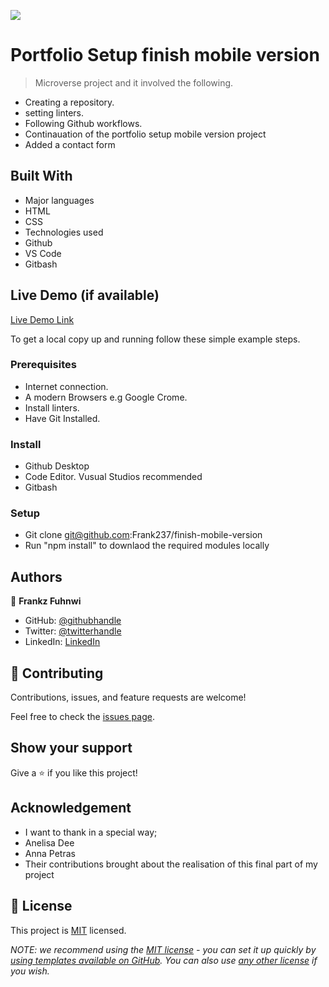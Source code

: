 ![](https://img.shields.io/badge/Microverse-blueviolet)

# Portfolio Setup finish mobile version 

> Microverse project and it involved the following.
- Creating a repository.
- setting linters.
- Following Github workflows.
- Continauation of the portfolio setup mobile version project
- Added a contact form


## Built With

- Major languages
 - HTML
 - CSS
- Technologies used
 - Github
 - VS Code
 - Gitbash

## Live Demo (if available)

[Live Demo Link]([https://livedemo.com](https://franky237.github.io/finish-mobile-version/))


To get a local copy up and running follow these simple example steps.

### Prerequisites
- Internet connection.
- A modern Browsers e.g Google Crome.
- Install linters.
- Have Git Installed.

### Install
- Github Desktop
- Code Editor. Vusual Studios recommended
- Gitbash

### Setup

- Git clone git@github.com:Frank237/finish-mobile-version
- Run "npm install" to downlaod the required modules locally

## Authors

👤 **Frankz Fuhnwi**

- GitHub: [@githubhandle](https://github.com/Franky237)
- Twitter: [@twitterhandle](https://twitter.com/frankzfuhnwi)
- LinkedIn: [LinkedIn](https://www.linkedin.com/in/frankz-fuhnwi-21b59b223/)

## 🤝 Contributing

Contributions, issues, and feature requests are welcome!

Feel free to check the [issues page](../../issues/).

## Show your support

Give a ⭐️ if you like this project!

## Acknowledgement
- I want to thank in a special way;
- Anelisa Dee
- Anna Petras
- Their contributions brought about the realisation of this final part of my project

## 📝 License

This project is [MIT](./LICENSE) licensed.

_NOTE: we recommend using the [MIT license](https://choosealicense.com/licenses/mit/) - you can set it up quickly by [using templates available on GitHub](https://docs.github.com/en/communities/setting-up-your-project-for-healthy-contributions/adding-a-license-to-a-repository). You can also use [any other license](https://choosealicense.com/licenses/) if you wish._
